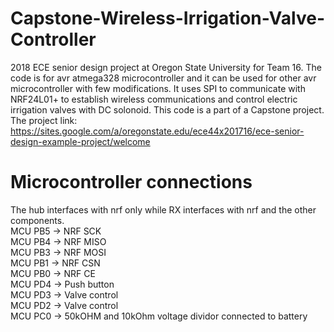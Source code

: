 # Capstone-Wireless-Irrigation-Valve-Controller
2018 ECE senior design project at Oregon State University for Team 16. 
The code is for avr atmega328 microcontroller and it can be used for other avr microcontroller with few modifications. It uses SPI to communicate with NRF24L01+ to establish wireless communications and control electric irrigation valves with DC solonoid. This code is a part of a Capstone project. The project link: https://sites.google.com/a/oregonstate.edu/ece44x201716/ece-senior-design-example-project/welcome
# Microcontroller connections
The hub interfaces with nrf only while RX interfaces with nrf and the other components.<br />
MCU PB5 -> NRF SCK<br />
MCU PB4 -> NRF MISO<br />
MCU PB3 -> NRF MOSI<br />
MCU PB1 -> NRF CSN<br />
MCU PB0 -> NRF CE<br />
MCU PD4 -> Push button <br />
MCU PD3 -> Valve control<br />
MCU PD2 -> Valve control<br />
MCU PC0 -> 50kOHM and 10kOhm voltage dividor connected to battery


